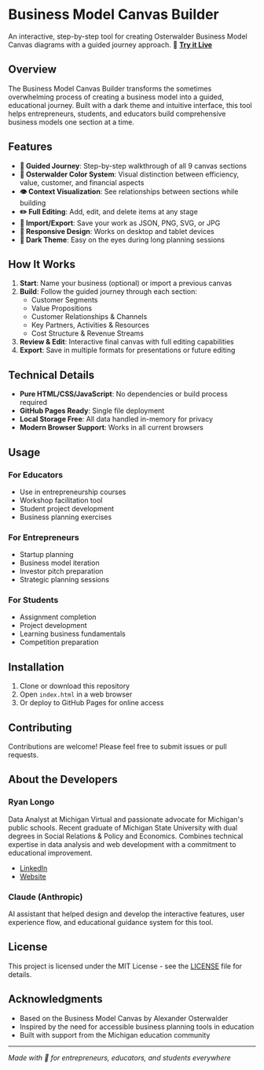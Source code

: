 # Business Model Canvas Builder

An interactive, step-by-step tool for creating Osterwalder Business Model Canvas diagrams with a guided journey approach.
🚀 **[Try it Live](https://rlongo-mivu.github.io/business-model-canvas-builder/)**

## Overview

The Business Model Canvas Builder transforms the sometimes overwhelming process of creating a business model into a guided, educational journey. Built with a dark theme and intuitive interface, this tool helps entrepreneurs, students, and educators build comprehensive business models one section at a time.

## Features

- **🎯 Guided Journey**: Step-by-step walkthrough of all 9 canvas sections
- **🎨 Osterwalder Color System**: Visual distinction between efficiency, value, customer, and financial aspects
- **👁️ Context Visualization**: See relationships between sections while building
- **✏️ Full Editing**: Add, edit, and delete items at any stage
- **💾 Import/Export**: Save your work as JSON, PNG, SVG, or JPG
- **📱 Responsive Design**: Works on desktop and tablet devices
- **🌙 Dark Theme**: Easy on the eyes during long planning sessions

## How It Works

1. **Start**: Name your business (optional) or import a previous canvas
2. **Build**: Follow the guided journey through each section:
   - Customer Segments
   - Value Propositions
   - Customer Relationships & Channels
   - Key Partners, Activities & Resources
   - Cost Structure & Revenue Streams
3. **Review & Edit**: Interactive final canvas with full editing capabilities
4. **Export**: Save in multiple formats for presentations or future editing

## Technical Details

- **Pure HTML/CSS/JavaScript**: No dependencies or build process required
- **GitHub Pages Ready**: Single file deployment
- **Local Storage Free**: All data handled in-memory for privacy
- **Modern Browser Support**: Works in all current browsers

## Usage

### For Educators
- Use in entrepreneurship courses
- Workshop facilitation tool
- Student project development
- Business planning exercises

### For Entrepreneurs
- Startup planning
- Business model iteration
- Investor pitch preparation
- Strategic planning sessions

### For Students
- Assignment completion
- Project development
- Learning business fundamentals
- Competition preparation

## Installation

1. Clone or download this repository
2. Open `index.html` in a web browser
3. Or deploy to GitHub Pages for online access

## Contributing

Contributions are welcome! Please feel free to submit issues or pull requests.

## About the Developers

### Ryan Longo
Data Analyst at Michigan Virtual and passionate advocate for Michigan's public schools. Recent graduate of Michigan State University with dual degrees in Social Relations & Policy and Economics. Combines technical expertise in data analysis and web development with a commitment to educational improvement.

- [LinkedIn](https://www.linkedin.com/in/ryan-j-longo)
- [Website](https://ryanlongo.net/)

### Claude (Anthropic)
AI assistant that helped design and develop the interactive features, user experience flow, and educational guidance system for this tool.

## License

This project is licensed under the MIT License - see the [LICENSE](LICENSE) file for details.

## Acknowledgments

- Based on the Business Model Canvas by Alexander Osterwalder
- Inspired by the need for accessible business planning tools in education
- Built with support from the Michigan education community

---

*Made with 💜 for entrepreneurs, educators, and students everywhere*
